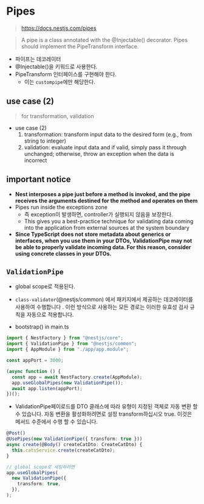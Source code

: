 # Pipes

> https://docs.nestjs.com/pipes

> A pipe is a class annotated with the @Injectable() decorator. Pipes should implement the PipeTransform interface.

- 파이프는 데코레이터
- @Injectable()을 키워드로 사용한다.
- PipeTransform 인터페이스를 구현해야 한다.
  - 이는 `custompipe`에만 해당한다.

## use case (2)

> for transformation, validation

- use case (2)
  1. transformation: transform input data to the desired form (e.g., from string to integer)
  2. validation: evaluate input data and if valid, simply pass it through unchanged; otherwise, throw an exception when the data is incorrect

## important notice

- **Nest interposes a pipe just before a method is invoked, and the pipe receives the arguments destined for the method and operates on them**
- Pipes run inside the exceptions zone
  - 즉 exception이 발생하면, controller가 실행되지 않음을 보장한다.
  - This gives you a best-practice technique for validating data coming into the application from external sources at the system boundary
- **Since TypeScript does not store metadata about generics or interfaces, when you use them in your DTOs, ValidationPipe may not be able to properly validate incoming data. For this reason, consider using concrete classes in your DTOs.**

## `ValidationPipe`

- global scope로 적용된다.
- `class-validator`(@nestjs/common) 에서 패키지에서 제공하는 데코레이터를 사용하여 수행합니다 . 이런 방식으로 사용하는 모든 경로는 이러한 유효성 검사 규칙을 자동으로 적용합니다.

- bootstrap() in main.ts

```ts
import { NestFactory } from "@nestjs/core";
import { ValidationPipe } from "@nestjs/common";
import { AppModule } from "./app/app.module";

const appPort = 3000;

(async function () {
  const app = await NestFactory.create(AppModule);
  app.useGlobalPipes(new ValidationPipe());
  await app.listen(appPort);
})();
```

- ValidationPipe페이로드를 DTO 클래스에 따라 유형이 지정된 객체로 자동 변환 할 수 있습니다. 자동 변환을 활성화하려면로 설정 transform하십시오 true. 이것은 메서드 수준에서 수행 할 수 있습니다.

```ts
@Post()
@UsePipes(new ValidationPipe({ transform: true }))
async create(@Body() createCatDto: CreateCatDto) {
  this.catsService.create(createCatDto);
}

// global scope로 세팅하려면
app.useGlobalPipes(
  new ValidationPipe({
    transform: true,
  }),
);
```
